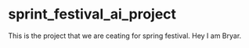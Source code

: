 # sprint_festival_ai_project
This is the project that we are ceating for spring festival.
Hey I am Bryar.